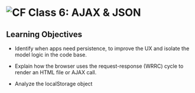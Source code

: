 ![CF](https://i.imgur.com/7v5ASc8.png)  Class 6: AJAX & JSON
=======

## Learning Objectives

* Identify when apps need persistence, to improve the UX and isolate the model logic in the code base.

* Explain how the browser uses the request-response (WRRC) cycle to render an HTML file or AJAX call.

* Analyze the localStorage object
